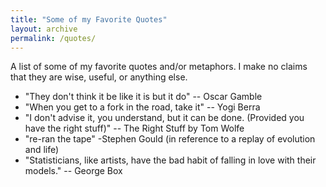 ```yaml
---
title: "Some of my Favorite Quotes"
layout: archive
permalink: /quotes/
---
```


A list of some of my favorite quotes and/or metaphors. I make no claims that they are wise, useful, or anything else.

* "They don't think it be like it is but it do" -- Oscar Gamble
* "When you get to a fork in the road, take it" -- Yogi Berra
* "I don't advise it, you understand, but it can be done. (Provided you have the right stuff)" -- The Right Stuff by Tom Wolfe
* "re-ran the tape" -Stephen Gould (in reference to a replay of evolution and life)
* "Statisticians, like artists, have the bad habit of falling in love with their models." -- George Box
